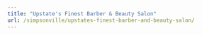 ```yaml
---
title: "Upstate's Finest Barber & Beauty Salon"
url: /simpsonville/upstates-finest-barber-and-beauty-salon/
---
```


